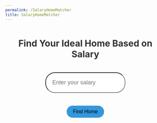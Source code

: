 ```yaml
---
permalink: /SalaryHomeMatcher
title: SalaryHomeMatcher
---
```


<html lang="en">
<head>
    <meta charset="UTF-8">
    <meta name="viewport" content="width=device-width, initial-scale=1.0">
    <title>Properties</title>
    <link href="https://cdn.jsdelivr.net/npm/bootstrap@5.3.2/dist/css/bootstrap.min.css" rel="stylesheet" integrity="sha384-T3c6CoIi6uLrA9TneNEoa7RxnatzjcDSCmG1MXxSR1GAsXEV/Dwwykc2MPK8M2HN" crossorigin="anonymous">
    <style>
        .house-body {
            background-color: #f4f7f6;
            font-family: 'Arial', sans-serif;
        }
        .house-container {
            margin-top: 50px;
        }
        .house-h1 {
            color: #333;
            text-align: center;
            margin-bottom: 40px;
        }
        .house-search-bar {
            margin-bottom: 30px;
            border-radius: 30px;
            padding: 20px;
            font-size: 18px;
        }
        .house-card {
            transition: transform 0.3s ease-in-out;
            border-radius: 20px;
            overflow: hidden;
            border: none;
            box-shadow: 0 6px 10px rgba(0, 0, 0, 0.1);
        }
        .house-card:hover {
            transform: scale(1.05);
        }
        .house-card-img-top {
            height: 200px;
            object-fit: cover;
        }
        .house-card-title, .houses-card-text {
            color: #333;
        }
        .house-btn-primary {
            background-color: #3498db;
            border: none;
            border-radius: 20px;
            padding: 10px 20px;
            font-size: 16px;
        }
        .house-btn-primary:hover {
            background-color: #48a2ca;
        }
        @media (max-width: 768px) {
            .house-h1 {
                font-size: 24px;
            }
        }
        .search-container {
            text-align: center; /* Center-align elements within this container */
            margin-bottom: 20px; /* Additional spacing */
        }
        .salary-input {
            width: 50%; /* Adjust width as needed */
            max-width: 300px; /* Prevents the input from being too wide on larger screens */
            display: inline-block; /* Allows width adjustment */
        }
        .find-home-btn {
            margin-top: 10px; /* Aligns button nicely below the input box */
        }
    </style>
</head>
<div class="container house-container">
    <h1 class="house-h1">Find Your Ideal Home Based on Salary</h1>
    <div class="search-container">
        <input type="text" id="salary-input" class="form-control house-search-bar salary-input" placeholder="Enter your salary">
        <br>
        <button id="find-home-btn" class="btn btn-primary house-btn-primary find-home-btn">Find Home</button>
    </div>
    <div class="row" id="house-details-container"></div>
</div>

<!-- ... Your existing <script> content ... -->

<script type="module">
    import { uri, options } from '{{site.baseurl}}/assets/js/api/config.js';

    // Function to get the JWT token from cookies
    function getJwtToken() {
        return document.cookie.split(';').find(cookie => cookie.trim().startsWith('jwt='));
    }

    // Function to redirect to the login page if the JWT token does not exist
    function redirectToLogin() {
        window.location.href = "{{site.baseurl}}/login"; // Adjust the login page URL as needed
    }

    // Check for the existence of the JWT token when the page loads
    window.addEventListener('load', function() {
        const jwtToken = getJwtToken();

        // If the JWT token does not exist, redirect to the login page
        if (!jwtToken) {
            redirectToLogin();
        }
    });

    document.addEventListener('DOMContentLoaded', () => {
    const houseDetailsContainer = document.getElementById('house-details-container');
    const salaryInput = document.getElementById('salary-input');
    const findHomeButton = document.getElementById('find-home-btn');
    const placeholderImageUrl = 'https://www.avantistones.com/images/noImage.png'; // Define the placeholder image URL


    // Function to create a URL for the house details page
    function getHouseDetailsLink(houseId) {
        return `/houses/house_details?id=${houseId}`;
    }

    findHomeButton.addEventListener('click', async () => {
        const salary = salaryInput.value;
        if (!salary) {
            alert("Please enter a salary.");
            return;
        }
        await fetchHousesData(salary);
    });

    async function fetchHousesData(salary) {
        try {
            const response = await fetch(`http://127.0.0.1:8181/api/house/mlsalarymodel?salary=${salary}`);
            const housesDetails = await response.json();
            renderHouses(housesDetails);
        } catch (error) {
            console.error('Error fetching data:', error);
        }
    }

    function renderHouses(houses) {
        houseDetailsContainer.innerHTML = ''; 
        houses.forEach(house => {
                const houseCard = document.createElement('div');
                houseCard.classList.add('col-lg-4', 'col-md-6', 'mb-4');
                houseCard.innerHTML = `
                    <div class="card">
                        <img src="${house.imgSRC || placeholderImageUrl}" class="card-img-top" alt="${house.address}">
                        <div class="card-body">
                            <h5 class="card-title">${house.address}</h5>
                            <h5 class="card-title">Price: $${house.price}</h5>
                            ${house.livingarea ? `<p class="card-text">${house.livingarea} sqft</p>` : ''}
                            ${house.bedrooms ? `<p class="card-text">Bedrooms: ${house.bedrooms}</p>` : ''}
                            ${house.bathrooms ? `<p class="card-text">Bathrooms: ${house.bathrooms}</p>` : ''}
                            ${house.id ? `<a href="${getHouseDetailsLink(house.id)}" class="btn btn-primary view-details-btn">View Details</a>` : ''}
                        </div>
                    </div>
                `;
                houseDetailsContainer.appendChild(houseCard);
            });

        const detailsButtons = document.querySelectorAll('.view-details-btn');
            detailsButtons.forEach(btn => {
                btn.addEventListener('click', (e) => {
                    const houseId = e.target.getAttribute('data-house-id');
                    let baseUrl;
                    if (location.hostname === "localhost" || location.hostname === "127.0.0.1") {
                        baseUrl = "/houses/";
                    } else {
                        baseUrl = "https://real-estate-analyzation.github.io/RealEstateFrontend/houses/";
                    }
                    console.log(`${baseUrl}house_details?id=${houseId}`)
                    location.href = `${baseUrl}house_details?id=${houseId}`;
            });
        });
    }
});
</script>



</html>
